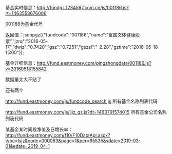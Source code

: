 基金实时信息：http://fundgz.1234567.com.cn/js/001186.js?rt=1463558676006

001186为基金代号

返回值：jsonpgz({"fundcode":"001186","name":"富国文体健康股票","jzrq":"2016-05-17","dwjz":"0.7420","gsz":"0.7251","gszzl":"-2.28","gztime":"2016-05-18 15:00"});

基金详细信息：http://fund.eastmoney.com/pingzhongdata/001186.js?v=20160518155842

数据量太大不贴了

还有两个

http://fund.eastmoney.com/js/fundcode_search.js
所有基金名称列表代码

http://fund.eastmoney.com/js/jjjz_gs.js?dt=1463791574015
所有基金公司名称列表代码

某基金某时间段净值及日增长率：
http://fund.eastmoney.com/f10/F10DataApi.aspx?type=lsjz&code=000083&page=1&per=65535&sdate=2019-03-01&edate=2019-04-1

